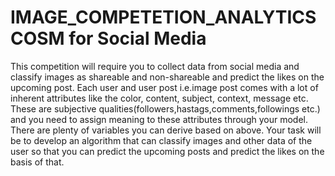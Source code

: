 # IMAGE_COMPETETION_ANALYTICSCOSM for Social Media
This competition will require you to collect data from social media and classify images as shareable and non-shareable and predict the likes on the upcoming post. Each user and user post i.e.image post comes with a lot of inherent attributes like the color, content, subject, context, message etc. These are subjective qualities(followers,hastags,comments,followings etc.) and you need to assign meaning to these attributes through your model. There are plenty of variables you can derive based on above. Your task will be to develop an algorithm that can classify images and other data of the user so that you can predict the upcoming posts and predict the likes on the basis of that. 

